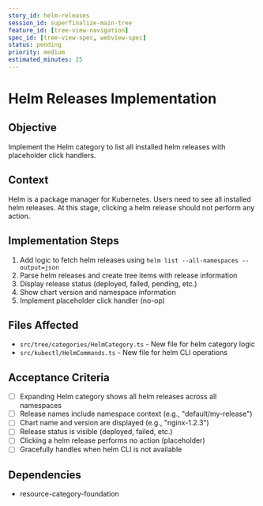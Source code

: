 ```yaml
---
story_id: helm-releases
session_id: superfinalize-main-tree
feature_id: [tree-view-navigation]
spec_id: [tree-view-spec, webview-spec]
status: pending
priority: medium
estimated_minutes: 25
---
```


# Helm Releases Implementation

## Objective

Implement the Helm category to list all installed helm releases with placeholder click handlers.

## Context

Helm is a package manager for Kubernetes. Users need to see all installed helm releases. At this stage, clicking a helm release should not perform any action.

## Implementation Steps

1. Add logic to fetch helm releases using `helm list --all-namespaces --output=json`
2. Parse helm releases and create tree items with release information
3. Display release status (deployed, failed, pending, etc.)
4. Show chart version and namespace information
5. Implement placeholder click handler (no-op)

## Files Affected

- `src/tree/categories/HelmCategory.ts` - New file for helm category logic
- `src/kubectl/HelmCommands.ts` - New file for helm CLI operations

## Acceptance Criteria

- [ ] Expanding Helm category shows all helm releases across all namespaces
- [ ] Release names include namespace context (e.g., "default/my-release")
- [ ] Chart name and version are displayed (e.g., "nginx-1.2.3")
- [ ] Release status is visible (deployed, failed, etc.)
- [ ] Clicking a helm release performs no action (placeholder)
- [ ] Gracefully handles when helm CLI is not available

## Dependencies

- resource-category-foundation

